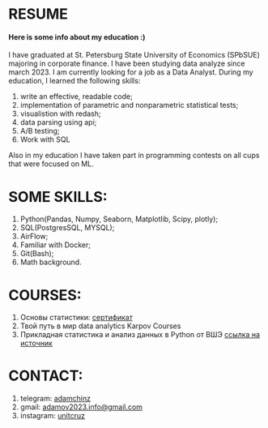 # RESUME
#### Here is some info about my education :)
I have graduated at St. Petersburg State University of Economics (SPbSUE) majoring in corporate finance. I have been studying data analyze since march 2023. I am currently looking for a job as a Data Analyst. During my education, I learned the following skills:
   1. write an effective, readable code;
   2. implementation of parametric and nonparametric statistical tests;
   3. visualistion with redash;
   4. data parsing using api;
   5. A/B testing;
   6. Work with SQL

Also in my education I have taken part in programming contests on all cups that were focused on ML. 

# SOME SKILLS:
  1. Python(Pandas, Numpy, Seaborn, Matplotlib, Scipy, plotly);
  2. SQL(PostgresSQL, MYSQL);
  3. AirFlow; 
  4. Familiar with Docker;
  5. Git(Bash);
  6. Math background.

# COURSES:
1. Основы статистики: [сертификат](https://stepik.org/cert/2144387)
2. Твой путь в мир data analytics Karpov Courses
3. Прикладная статистика и анализ данных в Python от ВШЭ [ссылка на источник](https://www.youtube.com/@user-bg8cd4fn7d)
  
# CONTACT:
1. telegram: [adamchinz](https://t.me/adamchinz)
2. gmail: adamov2023.info@gmail.com
3. instagram: [unitcruz](https://instagram.com/unitcruz?igshid=YmMyMTA2M2Y=)

   
